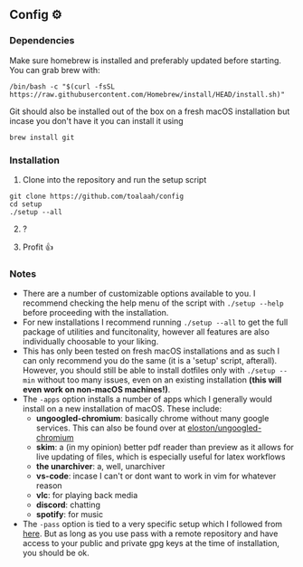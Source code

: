 ## Config ⚙️

### Dependencies

Make sure homebrew is installed and preferably updated before starting. You can grab brew with:
```shell
/bin/bash -c "$(curl -fsSL https://raw.githubusercontent.com/Homebrew/install/HEAD/install.sh)"
```
Git should also be installed out of the box on a fresh macOS installation but incase you don't have it you can install it using

```shell
brew install git
```


### Installation

1. Clone into the repository and run the setup script

```shell
git clone https://github.com/toalaah/config
cd setup
./setup --all
```
2. ?

3. Profit 👍

### Notes 

- There are a number of customizable options available to you. I recommend checking the help menu of the script with `./setup --help` before proceeding with the installation.
- For new installations I recommend running `./setup --all` to get the full package of utilities and funcitonality, however all features are also individually choosable to your liking.
- This has only been tested on fresh macOS installations and as such I can only recommend you do the same (it is a 'setup' script, afterall). However, you should still be able to install dotfiles only with `./setup --min` without too many issues, even on an existing installation **(this will even work on non-macOS machines!)**.
- The `-apps` option installs a number of apps which I generally would install on a new installation of macOS. These include:
  - **ungoogled-chromium**: basically chrome without many google services. This can also be found over at [eloston/ungoogled-chromium](https://github.com/Eloston/ungoogled-chromium)
  - **skim**: a (in my opinion) better pdf reader than preview as it allows for live updating of files, which is especially useful for latex workflows
  - **the unarchiver**: a, well, unarchiver
  - **vs-code**: incase I can't or dont want to work in vim for whatever reason
  - **vlc**: for playing back media 
  - **discord**: chatting
  - **spotify**: for music
- The `-pass` option is tied to a very specific setup which I followed from [here](https://soemarko.com/blog/complete-guide-for-passwordstore-on-macos). But as long as you use pass with a remote repository and have access to your public and private gpg keys at the time of installation, you should be ok.
